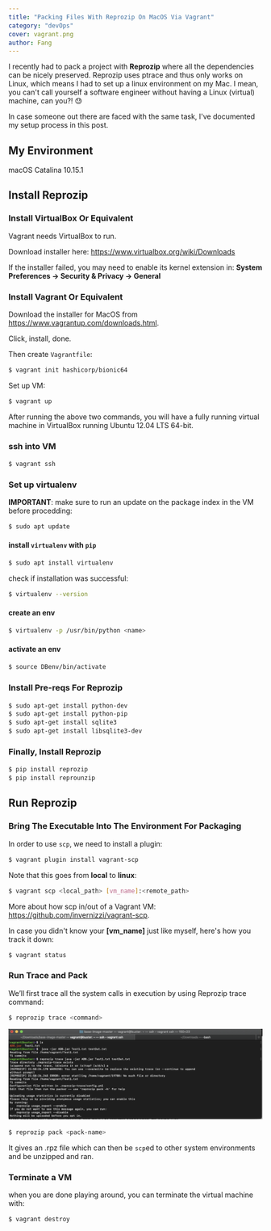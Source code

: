 ```yaml
---
title: "Packing Files With Reprozip On MacOS Via Vagrant"
category: "devOps" 
cover: vagrant.png
author: Fang 
---
```


I recently had to pack a project with **Reprozip** where all the dependencies can be nicely preserved. Reprozip uses ptrace and thus only works on Linux, which means I had to set up a linux environment on my Mac. I mean, you can't call yourself a software engineer without having a Linux (virtual) machine, can you?! 😓

In case someone out there are faced with the same task, I've documented my setup process in this post.

## My Environment

macOS Catalina 10.15.1

## Install Reprozip

### Install VirtualBox Or Equivalent

Vagrant needs VirtualBox to run.

Download installer here: https://www.virtualbox.org/wiki/Downloads

If the installer failed, you may need to enable its kernel extension in: **System Preferences → Security & Privacy → General**

### Install Vagrant Or Equivalent

Download the installer for MacOS from https://www.vagrantup.com/downloads.html.

Click, install, done.

Then create `Vagrantfile`:

```sh
$ vagrant init hashicorp/bionic64
```

Set up VM:

```sh
$ vagrant up
```

After running the above two commands, you will have a fully running virtual machine in VirtualBox running Ubuntu 12.04 LTS 64-bit.

### ssh into VM

```sh
$ vagrant ssh
```

### Set up virtualenv

**IMPORTANT**: make sure to run an update on the package index in the VM before procedding:

```sh
$ sudo apt update
```

#### install `virtualenv` with `pip`

```sh
$ sudo apt install virtualenv
```

check if installation was successful:

```sh
$ virtualenv --version
```

#### create an env

```sh
$ virtualenv -p /usr/bin/python <name>
```

#### activate an env

```sh
$ source DBenv/bin/activate
```

### Install Pre-reqs For Reprozip

```sh
$ sudo apt-get install python-dev
$ sudo apt-get install python-pip
$ sudo apt-get install sqlite3
$ sudo apt-get install libsqlite3-dev
```

### Finally, Install Reprozip

```sh
$ pip install reprozip
$ pip install reprounzip
```

## Run Reprozip

### Bring The Executable Into The Environment For Packaging

In order to use `scp`, we need to install a plugin:

```sh
$ vagrant plugin install vagrant-scp
```

Note that this goes from **local** to **linux**:

```sh
$ vagrant scp <local_path> [vm_name]:<remote_path>
```

More about how scp in/out of a Vagrant VM: https://github.com/invernizzi/vagrant-scp.

In case you didn't know your **[vm_name]** just like myself, here's how you track it down:

```sh
$ vagrant status
```

### Run Trace and Pack

We’ll first trace all the system calls in execution by using Reprozip trace command:

```sh
$ reprozip trace <command>
```

![reprozip trace](./reprotrace.png)

```sh
$ reprozip pack <pack-name>
```

It gives an .rpz file which can then be `scp`ed to other system environments and be unzipped and ran.

### Terminate a VM

when you are done playing around, you can terminate the virtual machine with:

```sh
$ vagrant destroy
```
